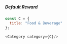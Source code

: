 ##### Default Reward

```js { "props": { "className": "checks" } }
const C = {
  title: "Food & Beverage"
};

<Category category={C}/>
```
